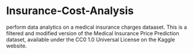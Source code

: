 # Insurance-Cost-Analysis
perform data analytics on a medical insurance charges dataaset. This is a filtered and modified version of the Medical Insurance Price Prediction dataset, available under the CC0 1.0 Universal License on the Kaggle website.
